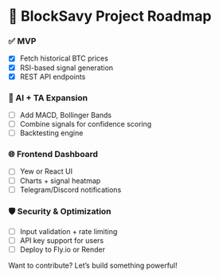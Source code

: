 # 📍 BlockSavy Project Roadmap

### ✅ MVP
- [x] Fetch historical BTC prices
- [x] RSI-based signal generation
- [x] REST API endpoints

### 🧠 AI + TA Expansion
- [ ] Add MACD, Bollinger Bands
- [ ] Combine signals for confidence scoring
- [ ] Backtesting engine

### 🌐 Frontend Dashboard
- [ ] Yew or React UI
- [ ] Charts + signal heatmap
- [ ] Telegram/Discord notifications

### 🛡️ Security & Optimization
- [ ] Input validation + rate limiting
- [ ] API key support for users
- [ ] Deploy to Fly.io or Render

Want to contribute? Let’s build something powerful!
